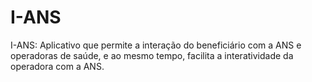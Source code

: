 # I-ANS
I-ANS: Aplicativo que permite a interação do beneficiário com a ANS e operadoras de saúde, e ao mesmo tempo, facilita a interatividade da operadora com a ANS.
